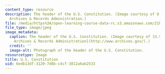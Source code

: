 ```yaml
---
content_type: resource
description: The header of the U.S. Constitution. (Image courtesy of U.S. National
  Archives & Records Administration.)
file: /media/https%3A/open-learning-course-data-rc.s3.amazonaws.com/21h-224-law-and-society-in-us-history-spring-2003/6edb13df31207d8bc4cf3812a6ab2533_21h-224s03.jpg
file_type: image/jpeg
image_metadata:
  caption: The header of the U.S. Constitution. (Image courtesy of [U.S. National
    Archives & Records Administration](http://www.archives.gov/).)
  credit: ''
  image-alt: Photograph of the header of the U.S. Constitution.
resourcetype: Image
title: U.S. Constitution
uid: 6edb13df-3120-7d8b-c4cf-3812a6ab2533
---
```

